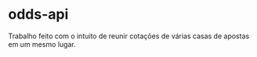 # odds-api
Trabalho  feito com o intuito de reunir cotações de várias casas de apostas em um mesmo lugar.
